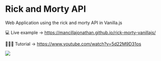 # Rick and Morty API
Web Application using the rick and morty API in Vanilla.js

💻 Live example -> https://mancillajonathan.github.io/rick-morty-vanillajs/

👨🏻‍💻 Tutorial -> https://www.youtube.com/watch?v=5d22M9D31os

![](https://repository-images.githubusercontent.com/273820222/d7497200-b3c7-11ea-8a76-f4c53321ed99)
